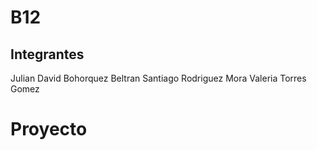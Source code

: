 # B12

## Integrantes

Julian David Bohorquez Beltran
Santiago Rodriguez Mora
Valeria Torres Gomez

# Proyecto
